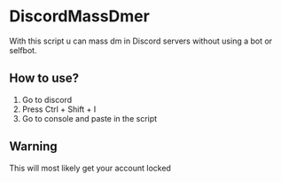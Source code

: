 # DiscordMassDmer
With this script u can mass dm in Discord servers without using a bot or selfbot.

## **How to use?**
1) Go to discord
2) Press Ctrl + Shift + I
3) Go to console and paste in the script

## **Warning**
This will most likely get your account locked
